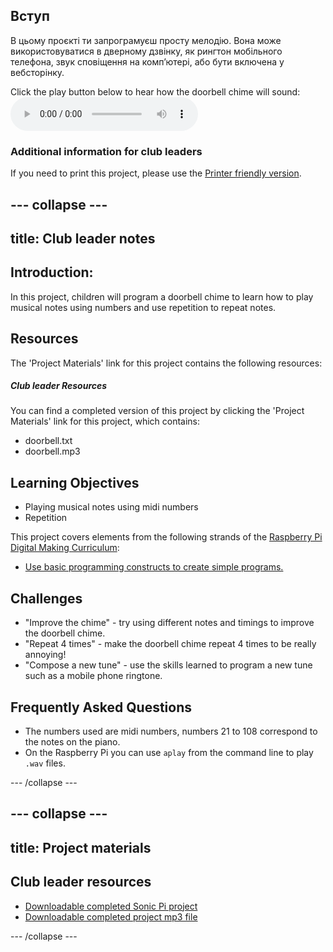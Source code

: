 ## Вступ

В цьому проєкті ти запрограмуєш просту мелодію. Вона може використовуватися в дверному дзвінку, як рингтон мобільного телефона, звук сповіщення на комп’ютері, або бути включена у вебсторінку.

<div id="audio-preview" class="pdf-hidden">
  Click the play button below to hear how the doorbell chime will sound: <audio controls preload> <source src="resources/doorbell.mp3" type="audio/mpeg"> Your browser does not support the <code>audio</code> element. </audio>
</div>

### Additional information for club leaders

If you need to print this project, please use the [Printer friendly version](https://projects.raspberrypi.org/en/projects/compose-tune/print).

## \--- collapse \---

## title: Club leader notes

## Introduction:

In this project, children will program a doorbell chime to learn how to play musical notes using numbers and use repetition to repeat notes.

## Resources

The 'Project Materials' link for this project contains the following resources:

##### Club leader Resources

You can find a completed version of this project by clicking the 'Project Materials' link for this project, which contains:

* doorbell.txt
* doorbell.mp3

## Learning Objectives

* Playing musical notes using midi numbers
* Repetition

This project covers elements from the following strands of the [Raspberry Pi Digital Making Curriculum](http://rpf.io/curriculum):

* [Use basic programming constructs to create simple programs.](https://www.raspberrypi.org/curriculum/programming/creator)

## Challenges

* "Improve the chime" - try using different notes and timings to improve the doorbell chime.
* "Repeat 4 times" - make the doorbell chime repeat 4 times to be really annoying!
* "Compose a new tune" - use the skills learned to program a new tune such as a mobile phone ringtone.

## Frequently Asked Questions

* The numbers used are midi numbers, numbers 21 to 108 correspond to the notes on the piano.
* On the Raspberry Pi you can use `aplay` from the command line to play `.wav` files.

\--- /collapse \---

## \--- collapse \---

## title: Project materials

## Club leader resources

* [Downloadable completed Sonic Pi project](resources/doorbell.txt)
* [Downloadable completed project mp3 file](resources/doorbell.mp3)

\--- /collapse \---